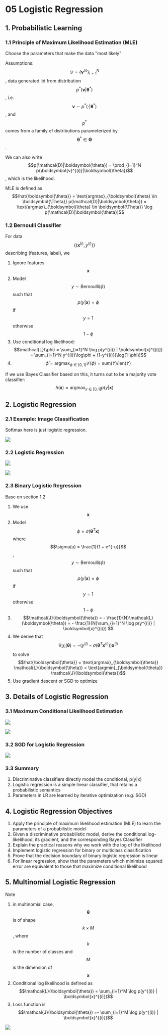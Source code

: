 # 05 Logistic Regression

## 1. Probabilistic Learning

### 1.1 Principle of Maximum Likelihood Estimation \(MLE\)

Choose the parameters that make the data "most likely"

Assumptions: $$\mathcal{D} = \{\boldsymbol{v}^{(i)}\}_{i=1}^N$$, data generated iid from distribution $$p^*(\boldsymbol{v}|\boldsymbol{\theta}^*)$$, i.e. $$\boldsymbol{v} \sim p^*(\cdot|\boldsymbol{\theta}^*)$$, and $$p^*$$ comes from a family of distributions parameterized by $$\boldsymbol{\theta}^* \in \boldsymbol{\Theta}$$.

We can also write $$p(\mathcal{D}|\boldsymbol{\theta}) = \prod_{i=1}^N p(\boldsymbol{v}^{(i)}|\boldsymbol{\theta})$$, which is the likelihood.

MLE is defined as $$\hat{\boldsymbol{\theta}} = \text{argmax}_{\boldsymbol{\theta} \in \boldsymbol{\Theta}} p(\mathcal{D}|\boldsymbol{\theta}) = \text{argmax}_{\boldsymbol{\theta} \in \boldsymbol{\Theta}} \log p(\mathcal{D}|\boldsymbol{\theta})$$

### 1.2 Bernoulli Classifier

For data $$\{(\boldsymbol{x}^{(i)}, y^{(i)})\}$$ describing \(features, label\), we

1. Ignore features $$\boldsymbol{x}$$
2. Model $$y \sim \text{Bernoulli}(\phi)$$such that $$p(y|\boldsymbol{x}) = \phi$$ if $$y=1$$ otherwise $$1-\phi$$
3. Use conditional log likelihood: $$\mathcal{L}(\phi) = \sum_{i=1}^N \log p(y^{(i)} | \boldsymbol{x}^{(i)}) = \sum_{i=1}^N y^{(i)}\log\phi + (1-y^{(i)})\log(1-\phi))$$
4. $$\hat{\phi} = \text{argmax}_{\phi \in [0,1]} \mathcal{L}(\phi) = \text{sum}(Y)/\text{len}(Y)$$

If we use Bayes Classifier based on this, it turns out to be a majority vote classifier: $$h(\boldsymbol{x}) = \text{argmax}_{y \in [0,1]} p(y | \boldsymbol{x})$$

## 2. Logistic Regression

### 2.1 Example: Image Classification

Softmax here is just logistic regression.

![](../../.gitbook/assets/image%20%28310%29.png)

### 2.2 Logistic Regression

![](../../.gitbook/assets/image%20%28820%29.png)

![](../../.gitbook/assets/image%20%28149%29.png)

### 2.3 Binary Logistic Regression

Base on section 1.2

1. We use $$\boldsymbol{x}$$
2. Model $$\phi = \sigma(\boldsymbol{\theta}^T \boldsymbol{x})$$ where $$\sigma(u) = \frac{1}{1 + e^{-u}}$$, $$y \sim \text{Bernoulli}(\phi)$$ such that $$p(y|\boldsymbol{x}) = \phi$$ if $$y=1$$ otherwise $$1-\phi$$
3. $$\mathcal{J}(\boldsymbol{\theta})  = - \frac{1}{N}\mathcal{L}(\boldsymbol{\theta}) = - \frac{1}{N}\sum_{i=1}^N \log p(y^{(i)} | \boldsymbol{x}^{(i)}) $$
4. We derive that $$\nabla \mathcal{J}_i(\boldsymbol{\theta}) = - (y^{(i)} - \sigma(\boldsymbol{\theta}^T \boldsymbol{x}^{(i)})) \boldsymbol{x}^{(i)}$$to solve $$\hat{\boldsymbol{\theta}} = \text{argmax}_{\boldsymbol{\theta}} \mathcal{L}(\boldsymbol{\theta}) = \text{argmin}_{\boldsymbol{\theta}} \mathcal{J}(\boldsymbol{\theta})$$
5. Use gradient descent or SGD to optimize

## 3. Details of Logistic Regression

### 3.1 Maximum Conditional Likelihood Estimation

![](../../.gitbook/assets/image%20%28340%29.png)

![](../../.gitbook/assets/image%20%28193%29.png)

### 3.2 SGD for Logistic Regression

![](../../.gitbook/assets/image%20%28614%29.png)

### 3.3 Summary

1. Discriminative classifiers directly model the conditional, p\(y\|x\)
2. Logistic regression is a simple linear classifier, that retains a probabilistic semantics
3. Parameters in LR are learned by iterative optimization \(e.g. SGD\)

## 4. Logistic Regression Objectives

1. Apply the principle of maximum likelihood estimation \(MLE\) to learn the parameters of a probabilistic model
2. Given a discriminative probabilistic model, derive the conditional log-likelihood, its gradient, and the corresponding Bayes Classifier
3. Explain the practical reasons why we work with the log of the likelihood
4. Implement logistic regression for binary or multiclass classification
5. Prove that the decision boundary of binary logistic regression is linear
6. For linear regression, show that the parameters which minimize squared error are equivalent to those that maximize conditional likelihood

## 5. Multinomial Logistic Regression

Note

1. in multinomial case, $$\boldsymbol{\theta}$$ is of shape $$k \times M$$, where $$k$$ is the number of classes and $$M$$ is the dimension of $$\boldsymbol{x}$$
2. Conditional log likelihood is defined as $$\mathcal{L}(\boldsymbol{\theta}) = \sum_{i=1}^M \log p(y^{(i)} | \boldsymbol{x}^{(i)})$$
3. Loss function is $$\mathcal{J}(\boldsymbol{\theta}) =- \sum_{i=1}^M \log p(y^{(i)} | \boldsymbol{x}^{(i)})$$

![](../../.gitbook/assets/image%20%28445%29.png)


